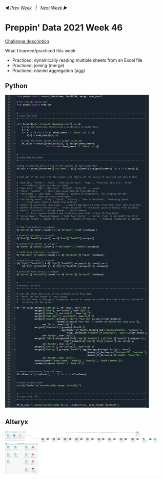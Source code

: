 <h6><a href="..\preppin-data-2021-45\README.md">◀  Prev Week</a>&nbsp;&nbsp;&nbsp;|&nbsp;&nbsp;&nbsp;<a href="..\preppin-data-2021-47\README.md">Next Week  ▶</a></h6>

# Preppin' Data 2021 Week 46

[Challenge description](https://preppindata.blogspot.com/2021/11/2021-week-46-book-shop-data-modelling.html)

What I learned/practiced this week:
* Practiced: dynamically reading multiple sheets from an Excel file
* Practiced: joining (merge)
* Practiced: named aggregation (agg)

## Python
<a href="preppin-data-2021-46.py">
<img src="img-python-code-2021-46.png?raw=true" alt="Python code">
</a>

## Alteryx
<a href="preppin-data-2021-46.yxzp">
<img src="img-alteryx-2021-46.png?raw=true" alt="Alteryx workflow">
</a>